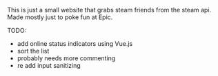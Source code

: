 <p>This is just a small website that grabs steam friends from the steam api. Made mostly just to poke fun at Epic.</p>

<p>TODO:</p>
<ul>
    <li>add online status indicators using Vue.js</li>
    <li>sort the list</li>
    <li>probably needs more commenting</li>
    <li>re add input sanitizing</li>
</ul>
